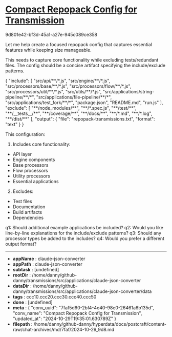 # [Compact Repopack Config for Transmission](https://claude.ai/chat/7faf5d60-2bf4-4e40-98e0-26461a6b135d)

9d801e42-bf3d-45a1-a27e-945c089ce358

 Let me help create a focused repopack config that captures essential features while keeping size manageable.

<antThinking>This needs to capture core functionality while excluding tests/redundant files. The config should be a concise artifact specifying the include/exclude patterns.</antThinking>

<antArtifact identifier="repopack-config" type="application/vnd.ant.code" language="json" title="Repopack Configuration for Transmissions">
{
  "include": [
    "src/api/**/*.js",
    "src/engine/**/*.js",
    "src/processors/base/**/*.js",
    "src/processors/flow/**/*.js", 
    "src/processors/util/**/*.js",
    "src/utils/**/*.js",
    "src/applications/string-pipeline/**/*",
    "src/applications/file-pipeline/**/*",
    "src/applications/test_fork/**/*",
    "package.json",
    "README.md",
    "run.js"
  ],
  "exclude": [
    "**/node_modules/**",
    "**/*.spec.js",
    "**/test/**",
    "**/__tests__/**",
    "**/coverage/**",
    "**/docs/**",
    "**/*.md",
    "**/*.log",
    "**/dist/**"
  ],
  "output": {
    "file": "repopack-transmissions.txt",
    "format": "text"
  }
}
</antArtifact>

This configuration:

1. Includes core functionality:
- API layer
- Engine components
- Base processors
- Flow processors
- Utility processors
- Essential applications

2. Excludes:
- Test files
- Documentation
- Build artifacts
- Dependencies

q1: Should additional example applications be included?
q2: Would you like line-by-line explanations for the include/exclude patterns?
q3: Should any processor types be added to the includes?
q4: Would you prefer a different output format?

---

* **appName** : claude-json-converter
* **appPath** : claude-json-converter
* **subtask** : [undefined]
* **rootDir** : /home/danny/github-danny/transmissions/src/applications/claude-json-converter
* **dataDir** : /home/danny/github-danny/transmissions/src/applications/claude-json-converter/data
* **tags** : ccc10.ccc20.ccc30.ccc40.ccc50
* **done** : [undefined]
* **meta** : {
  "conv_uuid": "7faf5d60-2bf4-4e40-98e0-26461a6b135d",
  "conv_name": "Compact Repopack Config for Transmission",
  "updated_at": "2024-10-29T19:35:01.630789Z"
}
* **filepath** : /home/danny/github-danny/hyperdata/docs/postcraft/content-raw/chat-archives/md/7faf/2024-10-29_9d8.md
